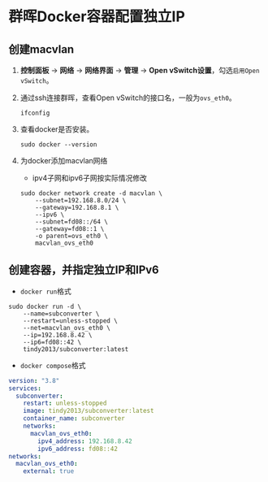 # 群晖Docker容器配置独立IP

## 创建macvlan

1. **控制面板** -> **网络** -> **网络界面** -> **管理** -> **Open vSwitch设置**，勾选`启用Open vSwitch`。
1. 通过ssh连接群晖，查看Open vSwitch的接口名，一般为`ovs_eth0`。

    ```shell
    ifconfig
    ```

1. 查看docker是否安装。

    ```shell
    sudo docker --version
    ```

1. 为docker添加macvlan网络

    + ipv4子网和ipv6子网按实际情况修改

    ```shell
    sudo docker network create -d macvlan \
        --subnet=192.168.8.0/24 \
        --gateway=192.168.8.1 \
        --ipv6 \
        --subnet=fd08::/64 \
        --gateway=fd08::1 \
        -o parent=ovs_eth0 \
        macvlan_ovs_eth0
    ```

## 创建容器，并指定独立IP和IPv6

+ `docker run`格式

```shell
sudo docker run -d \
    --name=subconverter \
    --restart=unless-stopped \
    --net=macvlan_ovs_eth0 \
    --ip=192.168.8.42 \
    --ip6=fd08::42 \
    tindy2013/subconverter:latest
```

+ `docker compose`格式

```yml
version: "3.8"
services:
  subconverter:
    restart: unless-stopped
    image: tindy2013/subconverter:latest
    container_name: subconverter
    networks:
      macvlan_ovs_eth0:
        ipv4_address: 192.168.8.42
        ipv6_address: fd08::42
networks:
  macvlan_ovs_eth0:
    external: true
```
